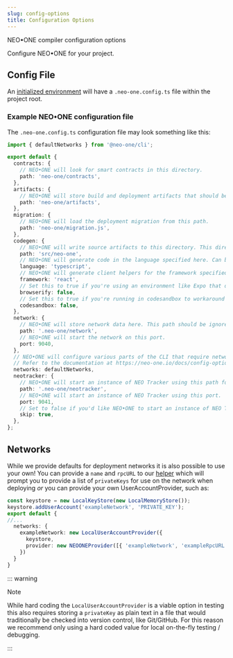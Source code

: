 ```yaml
---
slug: config-options
title: Configuration Options
---
```


NEO•ONE compiler configuration options

Configure NEO•ONE for your project.

## Config File

An [initialized environment](https://neo-one.io/tutorial#Setup-for-the-Tutorial) will have a `.neo-one.config.ts` file within the project root.

### Example NEO•ONE configuration file

The `.neo-one.config.ts` configuration file may look something like this:

```typescript
import { defaultNetworks } from '@neo-one/cli';

export default {
  contracts: {
    // NEO•ONE will look for smart contracts in this directory.
    path: 'neo-one/contracts',
  },
  artifacts: {
    // NEO•ONE will store build and deployment artifacts that should be checked in to vcs in this directory.
    path: 'neo-one/artifacts',
  },
  migration: {
    // NEO•ONE will load the deployment migration from this path.
    path: 'neo-one/migration.js',
  },
  codegen: {
    // NEO•ONE will write source artifacts to this directory. This directory should be committed.
    path: 'src/neo-one',
    // NEO•ONE will generate code in the language specified here. Can be one of 'javascript' or 'typescript'.
    language: 'typescript',
    // NEO•ONE will generate client helpers for the framework specified here. Can be one of 'react', 'angular', 'vue' or 'none'.
    framework: 'react',
    // Set this to true if you're using an environment like Expo that doesn't handle browserifying dependencies automatically.
    browserify: false,
    // Set this to true if you're running in codesandbox to workaround certain limitations of codesandbox.
    codesandbox: false,
  },
  network: {
    // NEO•ONE will store network data here. This path should be ignored by your vcs, e.g. by specifiying it in a .gitignore file.
    path: '.neo-one/network',
    // NEO•ONE will start the network on this port.
    port: 9040,
  },
  // NEO•ONE will configure various parts of the CLI that require network accounts using the value provided here, for example, when deploying contracts.
  // Refer to the documentation at https://neo-one.io/docs/config-options for more information.
  networks: defaultNetworks,
  neotracker: {
    // NEO•ONE will start an instance of NEO Tracker using this path for local data. This directory should not be committed.
    path: '.neo-one/neotracker',
    // NEO•ONE will start an instance of NEO Tracker using this port.
    port: 9041,
    // Set to false if you'd like NEO•ONE to start an instance of NEO Tracker when running 'neo-one build'. You will need @neotracker/core installed as a dependency for this to work.
    skip: true,
  },
};
```

## Networks

While we provide defaults for deployment networks it is also possible to use your own! You can provide a `name` and `rpcURL` to our [helper](https://github.com/neo-one-suite/neo-one/blob/ea855d82640550cb00830ea8a4596c8b01108cf7/packages/neo-one-cli-common-node/src/networks.ts#L5) which will prompt you to provide a list of `privateKeys` for use on the network when deploying _or_ you can provide your own UserAccountProvider, such as:

```typescript
const keystore = new LocalKeyStore(new LocalMemoryStore());
keystore.addUserAccount('exampleNetwork', 'PRIVATE_KEY');
export default {
//...
  networks: {
    exampleNetwork: new LocalUserAccountProvider({
      keystore,
      provider: new NEOONEProvider([{ 'exampleNetwork', 'exampleRpcURL.io/rpc'}])
    })
  }
}
```

::: warning

Note

While hard coding the `LocalUserAccountProvider` is a viable option in testing this also requires storing a `privateKey` as plain text in a file that would traditionally be checked into version control, like Git/GitHub. For this reason we recommend only using a hard coded value for local on-the-fly testing / debugging.

:::
